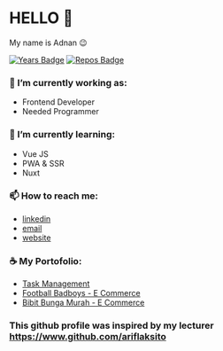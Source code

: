 # HELLO 👋
 My name is Adnan 😉

[![Years Badge](https://badges.pufler.dev/years/adnanaz)](https://badges.pufler.dev)
[![Repos Badge](https://badges.pufler.dev/repos/adnanaz)](https://github.com/adnanaz?tab=repositories)
<!-- [![Visits Badge](https://badges.pufler.dev/visits/adnanaz/adnanaz)](https://badges.pufler.dev) -->


### 🔭 I’m currently working as: 
- Frontend Developer
- Needed Programmer

### 🌱 I’m currently learning: 
- Vue JS
- PWA & SSR
- Nuxt

### 📫 How to reach me: 
- [linkedin](https://www.linkedin.com/in/adnanaz/)
- [email](adnandanny676@gmail.com)
- [website](http://www.adnanaz.com/)



### ☕ My Portofolio:
- [Task Management](https://github.com/adnanaz/task-management)
- [Football Badboys - E Commerce](https://github.com/adnanaz/FootballBadboys-ecom)
- [Bibit Bunga Murah - E Commerce](https://github.com/adnanaz/BBM)


### This github profile was inspired by my lecturer https://www.github.com/ariflaksito
